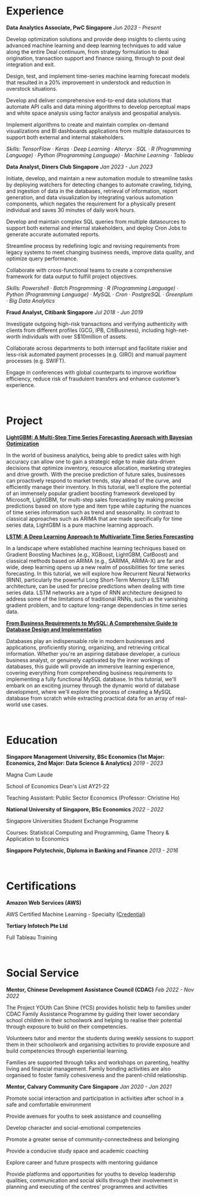 # Experience

**Data Analytics Associate, PwC Singapore** _Jun 2023 - Present_

Develop optimization solutions and provide deep insights to clients using advanced machine learning and deep learning techniques to add value along the entire Deal continuum, from strategy formulation to deal origination, transaction support and finance raising, through to post deal integration and exit.

Design, test, and implement time-series machine learning forecast models that resulted in a 20% improvement in understock and reduction in overstock situations.

Develop and deliver comprehensive end-to-end data solutions that automate API calls and data mining algorithms to develop perceptual maps and white space analysis using factor analysis and geospatial analysis.

Implement algorithms to create and maintain complex on-demand visualizations and BI dashboards applications from multiple datasources to support both external and internal stakeholders.

_Skills: TensorFlow · Keras · Deep Learning · Alteryx · SQL · R (Programming Language) · Python (Programming Language) · Machine Learning · Tableau_

**Data Analyst, Diners Club Singapore** _Jan 2023 - Jun 2023_

Initiate, develop, and maintain a new automation module to streamline tasks by deploying watchers for detecting changes to automate crawling, tidying, and ingestion of data in the databases, retrieval of information, report generation, and data visualization by integrating various automation components, which negates the requirement for a physically present individual and saves 30 minutes of daily work hours.

Develop and maintain complex SQL queries from multiple datasources to support both external and internal stakeholders, and deploy Cron Jobs to generate accurate automated reports.

Streamline process by redefining logic and revising requirements from legacy systems to meet changing business needs, improve data quality, and optimize query performance.

Collaborate with cross-functional teams to create a comprehensive framework for data output to fulfill project objectives.

_Skills: Powershell · Batch Programming · R (Programming Language) · Python (Programming Language) · MySQL · Cron · PostgreSQL · Greenplum · Big Data Analytics_

**Fraud Analyst, Citibank Singapore** _Jul 2018 - Jun 2019_

Investigate outgoing high-risk transactions and verifying authenticity with clients from different profiles (GCG, IPB, CitiBusiness), including high-net-worth individuals with over S$10million of assets.

Collaborate across departments to both interrupt and facilitate riskier and less-risk automated payment processes (e.g. GIRO) and manual payment processes (e.g. SWIFT).

Engage in conferences with global counterparts to improve workflow efficiency, reduce risk of fraudulent transfers and enhance customer’s experience.

&nbsp;

# Project

**[LightGBM: A Multi-Step Time Series Forecasting Approach with Bayesian Optimization](https://github.com/wenlong96/lgbm_time_series)**

In the world of business analytics, being able to predict sales with high accuracy can allow one to gain a strategic edge to make data-driven decisions that optimize inventory, resource allocation, marketing strategies and drive growth. With the precise prediction of future sales, businesses can proactively respond to market trends, stay ahead of the curve, and efficiently manage their inventory. In this tutorial, we’ll explore the potential of an immensely popular gradient boosting framework developed by Microsoft, LightGBM, for multi-step sales forecasting by making precise predictions based on store type and item type while capturing the nuances of time series information such as trend and seasonality. In contrast to classical approaches such as ARIMA that are made specifically for time series data, LightGBM is a pure machine learning approach.

**[LSTM: A Deep Learning Approach to Multivariate Time Series Forecasting](https://github.com/wenlong96/lstm)**

In a landscape where established machine learning techniques based on Gradient Boosting Machines (e.g., XGBoost, LightGBM, CatBoost) and classical methods based on ARIMA (e.g., SARIMA, ARIMA-X) are far and wide, deep learning opens up a new realm of possibilities for time series forecasting. In this tutorial, we will explore how Recurrent Neural Networks (RNN), particularly the powerful Long Short-Term Memory (LSTM) architecture, can be used for precise predictions when dealing with time series data. LSTM networks are a type of RNN architecture designed to address some of the limitations of traditional RNNs, such as the vanishing gradient problem, and to capture long-range dependencies in time series data.

**[From Business Requirements to MySQL: A Comprehensive Guide to Database Design and Implementation](https://github.com/wenlong96/data_management)**

Databases play an indispensable role in modern businesses and applications, proficiently storing, organizing, and retrieving critical information. Whether you're an aspiring database developer, a curious business analyst, or genuinely captivated by the inner workings of databases, this guide will provide an immersive learning experience, covering everything from comprehending business requirements to implementing a fully functional MySQL database. In this tutorial, we'll embark on an exciting journey through the dynamic world of database development, where we'll explore the process of creating a MySQL database from scratch while extracting practical data for an array of real-world use cases.

&nbsp;

# Education
**Singapore Management University, BSc Economics (1st Major: Economics, 2nd Major: Data Science & Analytics)** _2019 - 2023_

Magna Cum Laude

School of Economics Dean's List AY21-22

Teaching Assistant: Public Sector Economics (Professor: Christine Ho)

**National University of Singapore, BSc Economics** _2022 - 2022_

Singapore Universities Student Exchange Programme

Courses: Statistical Computing and Programming, Game Theory & Application to Economics

**Singapore Polytechnic, Diploma in Banking and Finance** _2013 - 2016_

&nbsp;

# Certifications
**Amazon Web Services (AWS)**

AWS Certified Machine Learning - Specialty ([Credential](https://www.credly.com/badges/7b01b2f1-4470-48e7-a1bb-5d2f92196fea/public_url))

**Tertiary Infotech Pte Ltd**

Full Tableau Training

&nbsp;

# Social Service

**Mentor, Chinese Development Assistance Council (CDAC)** _Feb 2022 - Nov 2022_

The Project YOUth Can Shine (YCS) provides holistic help to families under CDAC Family Assistance Programme by guiding their lower secondary school children in their schoolwork and helping to realise their potential through exposure to build on their competencies.

Volunteers tutor and mentor the students during weekly sessions to support them in their schoolwork and organising activities to provide exposure and build competencies through experiential learning.

Families are supported through talks and workshops on parenting, healthy living and financial management. Family bonding activities are also organised to foster family cohesiveness and the parent-child relationship.

**Mentor, Calvary Community Care Singapore** _Jan 2020 - Jan 2021_

Promote social interaction and participation in activities after school in a safe and comfortable environment

Provide avenues for youths to seek assistance and counselling

Develop character and social-emotional competencies

Promote a greater sense of community-connectedness and belonging

Provide a conducive study space and academic coaching

Explore career and future prospects with mentoring guidance

Provide platforms and opportunities for youths to develop leadership qualities, communication and social skills through their involvement in planning and executing of the centres’ programmes and activities
